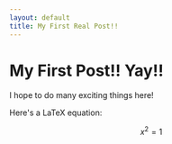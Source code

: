 ```yaml
---
layout: default
title: My First Real Post!!
---
```


# My First Post!! Yay!!

I hope to do many exciting things here!

Here's a LaTeX equation:

$$x^2 = 1$$
